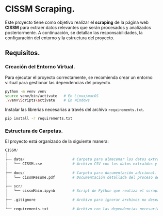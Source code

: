 # CISSM Scraping.
Este proyecto tiene como objetivo realizar el **scraping** de la página web **CISSM** para extraer datos relevantes que serán procesados y analizados posteriormente. A continuación, se detallan las responsabilidades, la configuración del entorno y la estructura del proyecto.

## Requisitos.
### Creación del Entorno Virtual.
Para ejecutar el proyecto correctamente, se recomienda crear un entorno virtual para gestionar las dependencias del proyecto.

```bash
python -m venv venv
source venv/bin/activate   # En Linux/macOS
.\venv\Scripts\activate    # En Windows
```
Instalar las librerias necesarias a través del archivo `requirements.txt`.

```bash
pip install -r requirements.txt
```

### Estructura de Carpetas.
El proyecto está organizado de la siguiente manera:
```python
CISSM/
│
├── data/                      # Carpeta para almacenar los datos extraídos.
│   └── CISSM.csv              # Archivo CSV con los datos extraídos y procesados.
│
├── docs/                      # Carpeta para documentación adicional.
│   └── cissmResume.pdf        # Documentación detallada del proceso de scraping.
│
├── scr/
│   └── cissmMain.ipynb        # Script de Python que realiza el scraping de la página.
│
├── .gitignore                 # Archivo para ignorar archivos no deseados en el repositorio.
│
└── requirements.txt           # Archivo con las dependencias necesarias.

```
